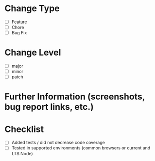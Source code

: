 # Change Type

* [ ] Feature
* [ ] Chore
* [ ] Bug Fix

# Change Level

* [ ] major
* [ ] minor
* [ ] patch

# Further Information (screenshots, bug report links, etc.)
<!-- If this PR fixes an open issue, please write 'Closes #0' or 'Fixes #0',
where 0 is the issue number -->

# Checklist

* [ ] Added tests / did not decrease code coverage
* [ ] Tested in supported environments (common browsers or current and LTS Node)
